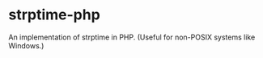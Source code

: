 strptime-php
=============

An implementation of strptime in PHP. (Useful for non-POSIX systems like Windows.)

